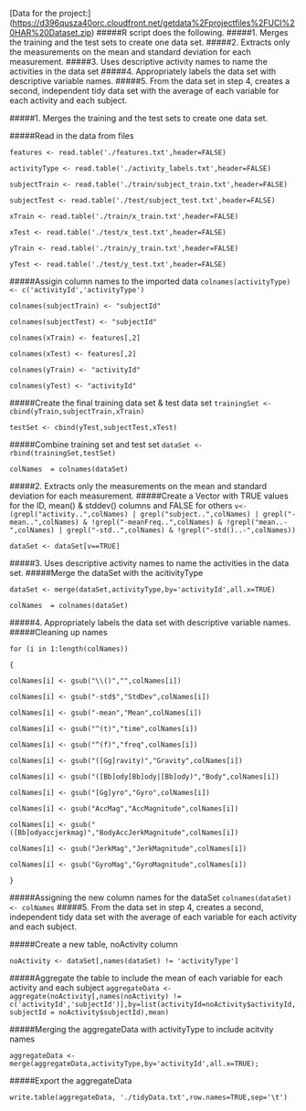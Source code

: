 [Data for the project:] (https://d396qusza40orc.cloudfront.net/getdata%2Fprojectfiles%2FUCI%20HAR%20Dataset.zip)
#####R script does the following. 
#####1. Merges the training and the test sets to create one data set.
#####2. Extracts only the measurements on the mean and standard deviation for each measurement. 
#####3. Uses descriptive activity names to name the activities in the data set
#####4. Appropriately labels the data set with descriptive variable names. 
#####5. From the data set in step 4, creates a second, independent tidy data set with the average of each variable for each activity and each subject.





#####1. Merges the training and the test sets to create one data set.

#####Read in the data from files

`features <- read.table('./features.txt',header=FALSE)`

`activityType <- read.table('./activity_labels.txt',header=FALSE)`

`subjectTrain <- read.table('./train/subject_train.txt',header=FALSE)`

`subjectTest <- read.table('./test/subject_test.txt',header=FALSE)`

`xTrain <- read.table('./train/x_train.txt',header=FALSE)`

`xTest <- read.table('./test/x_test.txt',header=FALSE)`

`yTrain <- read.table('./train/y_train.txt',header=FALSE)`

`yTest <- read.table('./test/y_test.txt',header=FALSE)`

#####Assigin column names to the imported data
`colnames(activityType) <- c('activityId','activityType')`

`colnames(subjectTrain) <- "subjectId"`

`colnames(subjectTest) <- "subjectId"`

`colnames(xTrain) <- features[,2]`

`colnames(xTest) <- features[,2]`

`colnames(yTrain) <- "activityId"`

`colnames(yTest) <- "activityId"`

#####Create the final training data set & test data set
`trainingSet <- cbind(yTrain,subjectTrain,xTrain)`

`testSet <- cbind(yTest,subjectTest,xTest)`

#####Combine training set and test set
`dataSet <- rbind(trainingSet,testSet)`

`colNames  = colnames(dataSet)`

#####2. Extracts only the measurements on the mean and standard deviation for each measurement.
#####Create a Vector with TRUE values for the ID, mean() & stddev() columns and FALSE for others
`v<-(grepl("activity..",colNames) | grepl("subject..",colNames) | grepl("-mean..",colNames) & !grepl("-meanFreq..",colNames) & !grepl("mean..-",colNames) | grepl("-std..",colNames) & !grepl("-std()..-",colNames))`

`dataSet <- dataSet[v==TRUE]`

#####3. Uses descriptive activity names to name the activities in the data set.
#####Merge the dataSet with the acitivityType

`dataSet <- merge(dataSet,activityType,by='activityId',all.x=TRUE)`

`colNames  = colnames(dataSet)`

#####4. Appropriately labels the data set with descriptive variable names.
#####Cleaning up names

`for (i in 1:length(colNames))` 

`{` 

`colNames[i] <- gsub("\\()","",colNames[i])`

`colNames[i] <- gsub("-std$","StdDev",colNames[i])`

`colNames[i] <- gsub("-mean","Mean",colNames[i])`

`colNames[i] <- gsub("^(t)","time",colNames[i])`

`colNames[i] <- gsub("^(f)","freq",colNames[i])`

`colNames[i] <- gsub("([Gg]ravity)","Gravity",colNames[i])`

`colNames[i] <- gsub("([Bb]ody[Bb]ody|[Bb]ody)","Body",colNames[i])`

`colNames[i] <- gsub("[Gg]yro","Gyro",colNames[i])`

`colNames[i] <- gsub("AccMag","AccMagnitude",colNames[i])`

`colNames[i] <- gsub("([Bb]odyaccjerkmag)","BodyAccJerkMagnitude",colNames[i])`

`colNames[i] <- gsub("JerkMag","JerkMagnitude",colNames[i])`

`colNames[i] <- gsub("GyroMag","GyroMagnitude",colNames[i])`

`}`

#####Assigning the new column names for the dataSet
`colnames(dataSet) <- colNames`
#####5. From the data set in step 4, creates a second, independent tidy data set with the average of each variable for each activity and each subject.

#####Create a new table, noActivity column

`noActivity <- dataSet[,names(dataSet) != 'activityType']`

#####Aggregate the table to include the mean of each variable for each activity and each subject
`aggregateData <- aggregate(noActivity[,names(noActivity) != c('activityId','subjectId')],by=list(activityId=noActivity$activityId,subjectId = noActivity$subjectId),mean)`

#####Merging the aggregateData with activityType to include acitvity names

`aggregateData <- merge(aggregateData,activityType,by='activityId',all.x=TRUE);`

#####Export the aggregateData
 
`write.table(aggregateData, './tidyData.txt',row.names=TRUE,sep='\t')`
